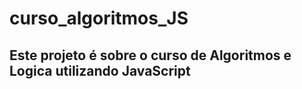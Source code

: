 # curso_algoritmos_JS

## Este projeto é sobre o curso de Algoritmos e Logica utilizando JavaScript



